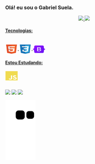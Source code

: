 ### Olá! eu sou o Gabriel Suela.

<div align="center">
  <a href="https://github.com/gabriel-suela">
  <img height="150em" src="https://github-readme-stats.vercel.app/api?username=gabriel-suela&show_icons=true&theme=ocean_dark&include_all_commits=true&count_private=true"/>
  <img height="150em" src="https://github-readme-stats.vercel.app/api/top-langs/?username=gabriel-suela&layout=compact&langs_count=7&bg_color=5,511,115&text_color=CCF&title_color=FCF"/>
</div>
</div>

#### Tecnologias:
<div style="display: inline_block"><br>
  <img align="center" alt="Gabriel-HTML" height="30" width="40" src="https://raw.githubusercontent.com/devicons/devicon/master/icons/html5/html5-original.svg">
  <img align="center" alt="Gabriel-CSS" height="30" width="40" src="https://raw.githubusercontent.com/devicons/devicon/master/icons/css3/css3-original.svg">
<img align="center" alt="Gabriel-Bootstrap" height="30" width="40" src="https://raw.githubusercontent.com/devicons/devicon/master/icons/bootstrap/bootstrap-original.svg">

</div>

  
  
  #### Estou Estudando:
  <div>
      <img align="center" alt="Sarah-Js" height="30" width="40" src="https://raw.githubusercontent.com/devicons/devicon/master/icons/javascript/javascript-plain.svg">
  </div> 
  
  ##
<div> 
  <a href="https://www.instagram.com/vardasnytt" target="_blank"><img src="https://img.shields.io/badge/-Instagram-%23E4405F?style=for-the-badge&logo=instagram&logoColor=white" target="_blank"></a>
  <a href = "mailto:gscsuela@gmail.com"><img src="https://img.shields.io/badge/-Gmail-%23333?style=for-the-badge&logo=gmail&logoColor=white" target="_blank"></a>
  <a href="https://www.linkedin.com/in/gabriel-suela-3261ba221/" target="_blank"><img src="https://img.shields.io/badge/-LinkedIn-%230077B5?style=for-the-badge&logo=linkedin&logoColor=white" target="_blank"></a>
  
 
  ![Snake animation](https://github.com/rafaballerini/rafaballerini/blob/output/github-contribution-grid-snake.svg)
 
</div>
